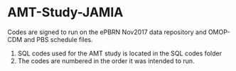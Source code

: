 # AMT-Study-JAMIA
Codes are signed to run on the ePBRN Nov2017 data repository and OMOP-CDM and PBS schedule files. 
1. SQL codes used for the AMT study is located in the SQL codes folder
2. The codes are numbered in the order it was intended to run.